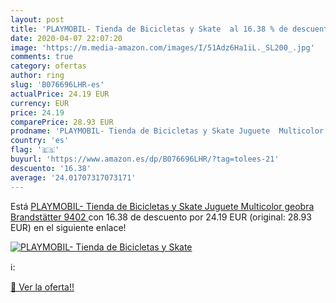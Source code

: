 ```yaml
---
layout: post
title: 'PLAYMOBIL- Tienda de Bicicletas y Skate  al 16.38 % de descuento'
date: 2020-04-07 22:07:20
image: 'https://m.media-amazon.com/images/I/51Adz6Ha1iL._SL200_.jpg'
comments: true
category: ofertas
author: ring
slug: 'B076696LHR-es'
actualPrice: 24.19 EUR
currency: EUR
price: 24.19
comparePrice: 28.93 EUR
prodname: 'PLAYMOBIL- Tienda de Bicicletas y Skate Juguete  Multicolor  geobra Brandstätter 9402 '
country: 'es'
flag: '🇪🇸'
buyurl: 'https://www.amazon.es/dp/B076696LHR/?tag=tolees-21'
descuento: '16.38'
average: '24.01707317073171'
---
```


Está [PLAYMOBIL- Tienda de Bicicletas y Skate Juguete  Multicolor  geobra Brandstätter 9402 ](https://www.amazon.es/dp/B076696LHR/?tag=tolees-21) con 16.38 de descuento por 24.19 EUR (original: 28.93 EUR) en el siguiente enlace!

[![PLAYMOBIL- Tienda de Bicicletas y Skate ](https://m.media-amazon.com/images/I/51Adz6Ha1iL._SL200_.jpg)](https://www.amazon.es/dp/B076696LHR/?tag=tolees-21)

ℹ️:


[🛒 Ver la oferta!!](https://www.amazon.es/dp/B076696LHR/?tag=tolees-21)
